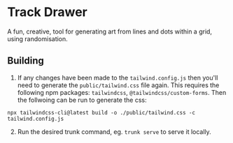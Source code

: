 # Track Drawer

A fun, creative, tool for generating art from lines and dots within a grid, using randomisation.

## Building

1. If any changes have been made to the `tailwind.config.js` then you'll need to generate the `public/tailwind.css` file again. This requires the following npm packages: `tailwindcss`, `@tailwindcss/custom-forms`. Then the follwoing can be run to generate the css:
```text
npx tailwindcss-cli@latest build -o ./public/tailwind.css -c tailwind.config.js
```
2. Run the desired trunk command, eg. `trunk serve` to serve it locally.
